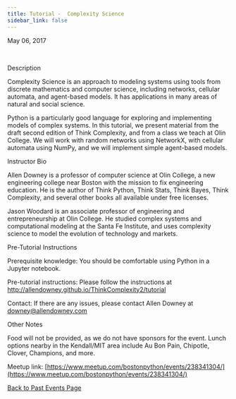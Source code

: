 ```yaml
---
title: Tutorial -  Complexity Science
sidebar_link: false
---
```


May 06, 2017


   

Description

Complexity Science is an approach to modeling systems using tools from discrete mathematics and computer science, including networks, cellular automata, and agent-based models. It has applications in many areas of natural and social science.

Python is a particularly good language for exploring and implementing models of complex systems. In this tutorial, we present material from the draft second edition of Think Complexity, and from a class we teach at Olin College. We will work with random networks using NetworkX, with cellular automata using NumPy, and we will implement simple agent-based models.

Instructor Bio

Allen Downey is a professor of computer science at Olin College, a new engineering college near Boston with the mission to fix engineering education. He is the author of Think Python, Think Stats, Think Bayes, Think Complexity, and several other books all available under free licenses.

Jason Woodard is an associate professor of engineering and entrepreneurship at Olin College. He studied complex systems and computational modeling at the Santa Fe Institute, and uses complexity science to model the evolution of technology and markets.

Pre-Tutorial Instructions

Prerequisite knowledge: You should be comfortable using Python in a Jupyter notebook.

Pre-tutorial instructions: Please follow the instructions at http://allendowney.github.io/ThinkComplexity2/tutorial

Contact: If there are any issues, please contact Allen Downey at downey@allendowney.com

Other Notes

Food will not be provided, as we do not have sponsors for the event. Lunch options nearby in the Kendall/MIT area include Au Bon Pain, Chipotle, Clover, Champions, and more.


Meetup link: [https://www.meetup.com/bostonpython/events/238341304/](https://www.meetup.com/bostonpython/events/238341304/)

[Back to Past Events Page](index.md)